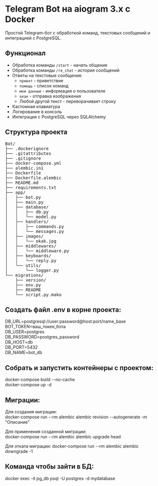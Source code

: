 # Telegram Bot на aiogram 3.x с Docker

Простой Telegram-бот с обработкой команд, текстовых сообщений и интеграцией с PostgreSQL.

## Функционал
- Обработка команды `/start` - начать общение
- Обработка команды `/re_chat` - история сообщений
- Ответы на текстовые сообщения:
  - `привет` - приветствие
  - `помощь` - список команд
  - `мои данные` - информация о пользователе
  - `окак` - отправка изображения
  - Любой другой текст - переворачивает строку
- Кастомная клавиатура
- Логирование в консоль
- Интеграция с PostgreSQL через SQLAlchemy

## Структура проекта

<pre>
Bot/
├── .dockerignore
├── .gitattributes
├── .gitignore
├── docker-compose.yml
├── alembic.ini
├── Dockerfile
├── Dockerfile.alembic
├── README.md
├── requirements.txt
├── app/
│   ├── bot.py
│   ├── main.py
│   ├── database/
│   │   ├── db.py
│   │   └── model.py
│   ├── handlers/
│   │   ├── commands.py
│   │   └── messages.py
│   ├── images/
│   │   └── okak.jpg
│   ├── middlewares/
│   │   └── middleware.py
│   ├── keyboards/
│   │   └── reply.py
│   └── utils/
│       └── logger.py
└── migrations/
    ├── version/
    ├── env.py
    ├── README
    └── script.py.mako
</pre>

## Создать файл .env в корне проекта:

DB_URL=postgresql://user:password@host:port/name_base
BOT_TOKEN=ваш_токен_бота  
DB_USER=postgres  
DB_PASSWORD=postgres_password  
DB_HOST=db  
DB_PORT=5432  
DB_NAME=bot_db  

## Собрать и запустить контейнеры с проектом:

docker-compose build --no-cache  
docker-compose up -d

## Миграции:

Для создания миграции:  
docker-compose run --rm alembic alembic revision --autogenerate -m "Описание"

Для применения созданной миграции:  
docker-compose run --rm alembic alembic upgrade head

Для отката миграции:
docker-compose run --rm alembic alembic downgrade -1

## Команда чтобы зайти в БД:
docker exec -it pg_db psql -U postgres -d mydatabase